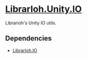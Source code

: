 # [LibrarIoh.Unity.IO](https://github.com/SorceressSpell/LibrarIoh.Unity.IO)

Librarioh's Unity IO utils.

## Dependencies

- [LibrarIoh.IO](https://github.com/SorceressSpell/LibrarIoh.IO)
